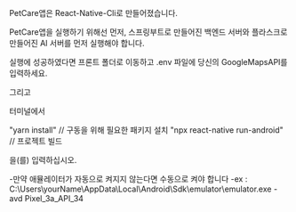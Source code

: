 PetCare앱은 React-Native-Cli로 만들어졌습니다. 

PetCare앱을 실행하기 위해선 먼저, 스프링부트로 만들어진 백엔드 서버와 플라스크로 만들어진 AI 서버를 먼저 실행해야 합니다.


실행에 성공하였다면 프론트 폴더로 이동하고 .env 파일에 당신의 GoogleMapsAPI를 입력하세요.

그리고 

터미널에서 

"yarn install" // 구동을 위해 필요한 패키지 설치
"npx react-native run-android" // 프로젝트 빌드

을(를) 입력하십시오. 

 -만약 애뮬레이터가 자동으로 켜지지 않는다면 수동으로 켜야 합니다
 -ex : C:\Users\yourName\AppData\Local\Android\Sdk\emulator\emulator.exe -avd Pixel_3a_API_34